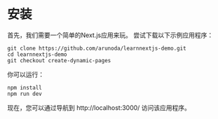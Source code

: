 # 安装

首先，我们需要一个简单的Next.js应用来玩。 尝试下载以下示例应用程序：

```
git clone https://github.com/arunoda/learnnextjs-demo.git
cd learnnextjs-demo
git checkout create-dynamic-pages
```

你可以运行：

```
npm install
npm run dev
```

现在，您可以通过导航到 http://localhost:3000/ 访问该应用程序。